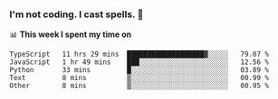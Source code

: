 ### I'm not coding. I cast spells. 🎩

📊 **This week I spent my time on**
<!--START_SECTION:waka-->
```text
TypeScript   11 hrs 29 mins  ███████████████████▓░░░░░   79.07 % 
JavaScript   1 hr 49 mins    ███░░░░░░░░░░░░░░░░░░░░░░   12.56 % 
Python       33 mins         █░░░░░░░░░░░░░░░░░░░░░░░░   03.89 % 
Text         8 mins          ▒░░░░░░░░░░░░░░░░░░░░░░░░   00.99 % 
Other        8 mins          ▒░░░░░░░░░░░░░░░░░░░░░░░░   00.95 % 
```
<!--END_SECTION:waka-->

